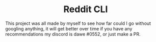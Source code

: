 <h1 align="center">Reddit CLI</h1>

This project was all made by myself to see how far could I go without googling anything, it will get better over time if you have any recommendations my discord is dawe #0552, or just make a PR.
